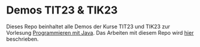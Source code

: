 # Demos TIT23 & TIK23

Dieses Repo beinhaltet alle Demos der Kurse TIT23 und TIK23 zur Vorlesung [Programmieren mit Java](https://jappuccini.github.io/java-docs/production/). Das Arbeiten mit diesem Repo wird [hier](https://jappuccini.github.io/java-docs/production/additional-material/daniel/instructions/git) beschrieben.


